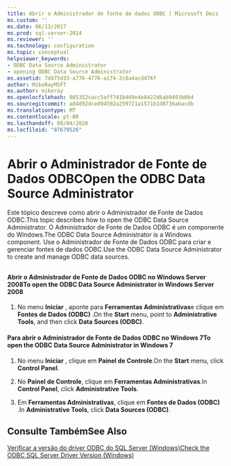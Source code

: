 ```yaml
---
title: Abrir o Administrador de fonte de dados ODBC | Microsoft Docs
ms.custom: ''
ms.date: 06/13/2017
ms.prod: sql-server-2014
ms.reviewer: ''
ms.technology: configuration
ms.topic: conceptual
helpviewer_keywords:
- ODBC Data Source Administrator
- opening ODBC Data Source Administrator
ms.assetid: 7d475d33-a776-4776-a174-2c8a4acd476f
author: MikeRayMSFT
ms.author: mikeray
ms.openlocfilehash: 985352cacc5aff741b469e4e8422d6ab9493b0b4
ms.sourcegitcommit: ad4d92dce894592a259721a1571b1d8736abacdb
ms.translationtype: MT
ms.contentlocale: pt-BR
ms.lasthandoff: 08/04/2020
ms.locfileid: "87679526"
---
```

# <a name="open-the-odbc-data-source-administrator"></a><span data-ttu-id="efa75-102">Abrir o Administrador de Fonte de Dados ODBC</span><span class="sxs-lookup"><span data-stu-id="efa75-102">Open the ODBC Data Source Administrator</span></span>
  <span data-ttu-id="efa75-103">Este tópico descreve como abrir o Administrador de Fonte de Dados ODBC.</span><span class="sxs-lookup"><span data-stu-id="efa75-103">This topic describes how to open the ODBC Data Source Administrator.</span></span> <span data-ttu-id="efa75-104">O Administrador de Fonte de Dados ODBC é um componente do Windows.</span><span class="sxs-lookup"><span data-stu-id="efa75-104">The ODBC Data Source Administrator is a Windows component.</span></span> <span data-ttu-id="efa75-105">Use o Administrador de Fonte de Dados ODBC para criar e gerenciar fontes de dados ODBC.</span><span class="sxs-lookup"><span data-stu-id="efa75-105">Use the ODBC Data Source Administrator to create and manage ODBC data sources.</span></span>  
  
##  <a name="SSMSProcedure"></a>  
  
#### <a name="to-open-the-odbc-data-source-administrator-in-windows-server-2008"></a><span data-ttu-id="efa75-106">Abrir o Administrador de Fonte de Dados ODBC no Windows Server 2008</span><span class="sxs-lookup"><span data-stu-id="efa75-106">To open the ODBC Data Source Administrator in Windows Server 2008</span></span>  
  
1.  <span data-ttu-id="efa75-107">No menu **Iniciar** , aponte para **Ferramentas Administrativas**e clique em **Fontes de Dados (ODBC)** .</span><span class="sxs-lookup"><span data-stu-id="efa75-107">On the **Start** menu, point to **Administrative Tools**, and then click **Data Sources (ODBC)**.</span></span>  
  
#### <a name="to-open-the-odbc-data-source-administrator-in-windows-7"></a><span data-ttu-id="efa75-108">Para abrir o Administrador de Fonte de Dados ODBC no Windows 7</span><span class="sxs-lookup"><span data-stu-id="efa75-108">To open the ODBC Data Source Administrator in Windows 7</span></span>  
  
1.  <span data-ttu-id="efa75-109">No menu **Iniciar** , clique em **Painel de Controle**.</span><span class="sxs-lookup"><span data-stu-id="efa75-109">On the **Start** menu, click **Control Panel**.</span></span>  
  
2.  <span data-ttu-id="efa75-110">No **Painel de Controle**, clique em **Ferramentas Administrativas**.</span><span class="sxs-lookup"><span data-stu-id="efa75-110">In **Control Panel**, click **Administrative Tools**.</span></span>  
  
3.  <span data-ttu-id="efa75-111">Em **Ferramentas Administrativas**, clique em **Fontes de Dados (ODBC)** .</span><span class="sxs-lookup"><span data-stu-id="efa75-111">In **Administrative Tools**, click **Data Sources (ODBC)**.</span></span>  
  
## <a name="see-also"></a><span data-ttu-id="efa75-112">Consulte Também</span><span class="sxs-lookup"><span data-stu-id="efa75-112">See Also</span></span>  
 [<span data-ttu-id="efa75-113">Verificar a versão do driver ODBC do SQL Server &#40;Windows&#41;</span><span class="sxs-lookup"><span data-stu-id="efa75-113">Check the ODBC SQL Server Driver Version &#40;Windows&#41;</span></span>](check-the-odbc-sql-server-driver-version-windows.md)  
  
  
